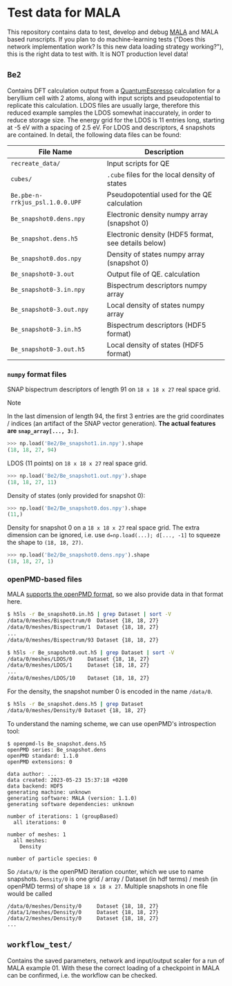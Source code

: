 # Test data for MALA

This repository contains data to test, develop and debug
[MALA](https://github.com/mala-project/mala) and MALA based runscripts. If you
plan to do machine-learning tests ("Does this network implementation work? Is
this new data loading strategy working?"), this is the right data to test with.
It is NOT production level data!

## `Be2`

Contains DFT calculation output from a
[QuantumEspresso](https://www.quantum-espresso.org/) calculation for a
beryllium cell with 2 atoms, along with input scripts and pseudopotential to
replicate this calculation. LDOS files are usually large, therefore this
reduced example samples the LDOS somewhat inaccurately, in order to reduce
storage size. The energy grid for the LDOS is 11 entries long, starting at
-5 eV with a spacing of 2.5 eV. For LDOS and descriptors, 4 snapshots are
contained. In detail, the following data files can be found:

File Name                       | Description
-|-
`recreate_data/`                | Input scripts for QE
`cubes/`                        | `.cube` files for the local density of states
`Be.pbe-n-rrkjus_psl.1.0.0.UPF` | Pseudopotential used for the QE calculation
`Be_snapshot0.dens.npy`         | Electronic density numpy array (snapshot 0)
`Be_snapshot.dens.h5`           | Electronic density (HDF5 format, see details below)
`Be_snapshot0.dos.npy`          | Density of states numpy array (snapshot 0)
`Be_snapshot0-3.out`            | Output file of QE. calculation
`Be_snapshot0-3.in.npy`         | Bispectrum descriptors numpy array
`Be_snapshot0-3.out.npy`        | Local density of states numpy array
`Be_snapshot0-3.in.h5`          | Bispectrum descriptors (HDF5 format)
`Be_snapshot0-3.out.h5`         | Local density of states (HDF5 format)

### `numpy` format files

SNAP bispectrum descriptors of length 91 on `18 x 18 x 27` real space grid.

> [!NOTE]
> In the last dimension of length 94, the first 3 entries are the grid coordinates / indices (an artifact of the SNAP vector generation). **The actual features are `snap_array[..., 3:]`**.


```py
>>> np.load('Be2/Be_snapshot1.in.npy').shape
(18, 18, 27, 94)
```

LDOS (11 points) on `18 x 18 x 27` real space grid.

```py
>>> np.load('Be2/Be_snapshot1.out.npy').shape
(18, 18, 27, 11)
```

Density of states (only provided for snapshot 0):

```py
>>> np.load('Be2/Be_snapshot0.dos.npy').shape
(11,)
```

Density for snapshot 0 on a `18 x 18 x 27` real space grid. The extra dimension
can be ignored, i.e. use `d=np.load(...); d[..., -1]` to squeeze the shape to
`(18, 18, 27)`.

```py
>>> np.load('Be2/Be_snapshot0.dens.npy').shape
(18, 18, 27, 1)
```


### openPMD-based files

MALA [supports the openPMD
format](https://mala-project.github.io/mala/advanced_usage/openpmd.html), so we
also provide data in that format here.

```sh
$ h5ls -r Be_snapshot0.in.h5 | grep Dataset | sort -V
/data/0/meshes/Bispectrum/0  Dataset {18, 18, 27}
/data/0/meshes/Bispectrum/1  Dataset {18, 18, 27}
...
/data/0/meshes/Bispectrum/93 Dataset {18, 18, 27}

$ h5ls -r Be_snapshot0.out.h5 | grep Dataset | sort -V
/data/0/meshes/LDOS/0     Dataset {18, 18, 27}
/data/0/meshes/LDOS/1     Dataset {18, 18, 27}
...
/data/0/meshes/LDOS/10    Dataset {18, 18, 27}
```

For the density, the snapshot number 0 is encoded in the name
`/data/0`.

```sh
$ h5ls -r Be_snapshot.dens.h5 | grep Dataset
/data/0/meshes/Density/0 Dataset {18, 18, 27}
```

To understand the naming scheme, we can use openPMD's introspection tool:

```
$ openpmd-ls Be_snapshot.dens.h5
openPMD series: Be_snapshot.dens
openPMD standard: 1.1.0
openPMD extensions: 0

data author: ...
data created: 2023-05-23 15:37:18 +0200
data backend: HDF5
generating machine: unknown
generating software: MALA (version: 1.1.0)
generating software dependencies: unknown

number of iterations: 1 (groupBased)
  all iterations: 0

number of meshes: 1
  all meshes:
    Density

number of particle species: 0
```

So `/data/0/` is the openPMD iteration counter, which we use to name snapshots.
`Density/0` is one grid / array / Dataset (in hdf terms) / mesh (in openPMD
terms) of shape `18 x 18 x 27`. Multiple snapshots in one file would be called

```
/data/0/meshes/Density/0     Dataset {18, 18, 27}
/data/1/meshes/Density/0     Dataset {18, 18, 27}
/data/2/meshes/Density/0     Dataset {18, 18, 27}
...
```


## `workflow_test/`

Contains the saved parameters, network and input/output scaler for a run of
MALA example 01. With these the correct loading of a checkpoint in MALA can be
confirmed, i.e. the workflow can be checked.
